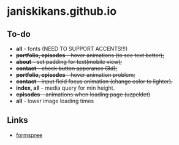 # janiskikans.github.io

## To-do

- **all** - fonts (NEED TO SUPPORT ACCENTS!!!)
- ~~**portfolio, episodes** - hover animations (to see text better);~~
- ~~**about** - set padding for text(mobile view);~~
- ~~**contact** - check button apperance (3d);~~
- ~~**portfolio, episodes** - hover animation problem;~~
- ~~**contact** - input field focus animation (change color to lighter).~~
- **index, all** - media query for min height.
- ~~**episodes** - animations when loading page (uzpeldet)~~
- **all** - lower image loading times


## Links

- [formspree](https://formspree.io/)
